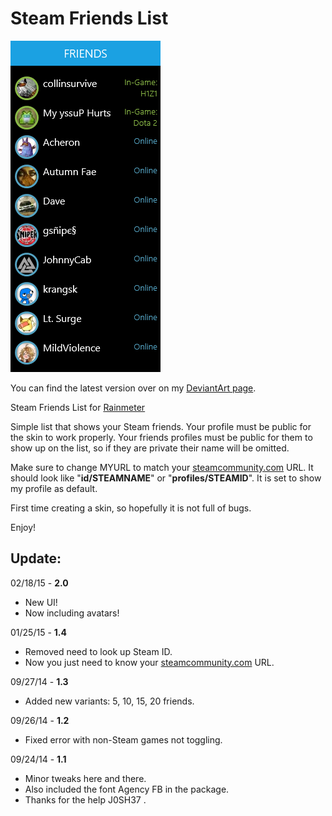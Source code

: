 # Steam Friends List

![alt text](https://raw.githubusercontent.com/Borophyll/SteamFriendsList/master/listpreview2.png "Preview of friends list.")

You can find the latest version over on my [DeviantArt page](http://fav.me/d80a98o).

Steam Friends List for [Rainmeter](http://rainmeter.net/)

Simple list that shows your Steam friends.
Your profile must be public for the skin to work properly.
Your friends profiles must be public for them to show up on the list, so if they are private their name will be omitted.

Make sure to change MYURL to match your [steamcommunity.com](http://steamcommunity.com) URL.
It should look like "**id/STEAMNAME**" or "**profiles/STEAMID**".
It is set to show my profile as default.

First time creating a skin, so hopefully it is not full of bugs.

Enjoy!

## Update:

02/18/15 - **2.0**
* New UI!
* Now including avatars!

01/25/15 - **1.4**
* Removed need to look up Steam ID. 
* Now you just need to know your [steamcommunity.com](http://steamcommunity.com) URL.

09/27/14 - **1.3**
* Added new variants: 5, 10, 15, 20 friends.

09/26/14 - **1.2** 
* Fixed error with non-Steam games not toggling.

09/24/14 - **1.1**
* Minor tweaks here and there. 
* Also included the font Agency FB in the package. 
* Thanks for the help J0SH37 .
